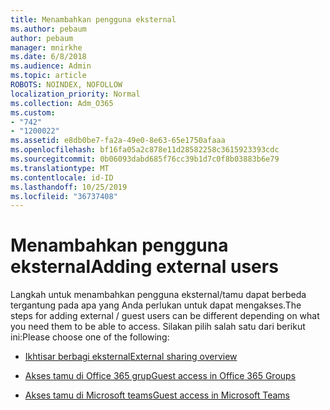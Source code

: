 ```yaml
---
title: Menambahkan pengguna eksternal
ms.author: pebaum
author: pebaum
manager: mnirkhe
ms.date: 6/8/2018
ms.audience: Admin
ms.topic: article
ROBOTS: NOINDEX, NOFOLLOW
localization_priority: Normal
ms.collection: Adm_O365
ms.custom:
- "742"
- "1200022"
ms.assetid: e8db0be7-fa2a-49e0-8e63-65e1750afaaa
ms.openlocfilehash: bf16fa05a2c878e11d28582258c3615923393cdc
ms.sourcegitcommit: 0b06093dabd685f76cc39b1d7c0f8b03883b6e79
ms.translationtype: MT
ms.contentlocale: id-ID
ms.lasthandoff: 10/25/2019
ms.locfileid: "36737408"
---
```

# <a name="adding-external-users"></a><span data-ttu-id="a82bd-102">Menambahkan pengguna eksternal</span><span class="sxs-lookup"><span data-stu-id="a82bd-102">Adding external users</span></span>

<span data-ttu-id="a82bd-103">Langkah untuk menambahkan pengguna eksternal/tamu dapat berbeda tergantung pada apa yang Anda perlukan untuk dapat mengakses.</span><span class="sxs-lookup"><span data-stu-id="a82bd-103">The steps for adding external / guest users can be different depending on what you need them to be able to access.</span></span> <span data-ttu-id="a82bd-104">Silakan pilih salah satu dari berikut ini:</span><span class="sxs-lookup"><span data-stu-id="a82bd-104">Please choose one of the following:</span></span>
  
- [<span data-ttu-id="a82bd-105">Ikhtisar berbagi eksternal</span><span class="sxs-lookup"><span data-stu-id="a82bd-105">External sharing overview</span></span>](https://docs.microsoft.com/sharepoint/external-sharing-overview)

- [<span data-ttu-id="a82bd-106">Akses tamu di Office 365 grup</span><span class="sxs-lookup"><span data-stu-id="a82bd-106">Guest access in Office 365 Groups</span></span>](https://support.office.com/en-gb/article/guest-access-in-office-365-groups-bfc7a840-868f-4fd6-a390-f347bf51aff6)

- [<span data-ttu-id="a82bd-107">Akses tamu di Microsoft teams</span><span class="sxs-lookup"><span data-stu-id="a82bd-107">Guest access in Microsoft Teams</span></span>](https://docs.microsoft.com/microsoftteams/guest-access-checklist)
